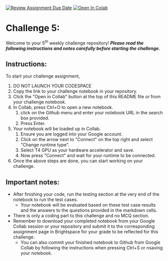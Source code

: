 [![Review Assignment Due Date](https://classroom.github.com/assets/deadline-readme-button-22041afd0340ce965d47ae6ef1cefeee28c7c493a6346c4f15d667ab976d596c.svg)](https://classroom.github.com/a/iYtDwvhb)
<a href="https://colab.research.google.com/" target="_parent"><img src="https://colab.research.google.com/assets/colab-badge.svg" alt="Open In Colab"/></a>

# Challenge 5:
Welcome to your $5^{th}$ weekly challenge repository! ***Please read the following instructions and notes carefully before starting the challenge.***

## Instructions:
To start your challenge assignment, 
1. DO NOT LAUNCH YOUR CODESPACE
2. Copy the link to your challenge notebook in your repository.
3. Click the "Open in Collab" button at the top of this README file or from your challenge notebook. 
4. In Collab, press Ctrl+O to open a new notebook.
   1. click on the Github menu and enter your notebook URL in the search box provided. 
   2. Press Enter.
5. Your notebook will be loaded up in Collab.
   1. Ensure you are logged into your Google account.
   2. Click on the arrow next to "Connect" on the top right and select "Change runtime type".
   3. Select T4 GPU as your hardware accelerator and save.
   4. Now press "Connect" and wait for your runtime to be connected.
6. Once the above steps are done, you can start working on your challenge.
   
## Important notes: 
- After finishing your code, run the testing section at the very end of the notebook to run the test cases.
  - Your notebook will be evaluated based on these test case results and the answers to the questions provided in the markdown cells.
- There is only a coding part to this challenge and no MCQ section.  
- Remember to download your completed notebook from your Google Collab session or your repository and submit it to the corresponding assignment page in Brightspace for your grade to be reflected for this challenge.
  - You can also commit your finished notebook to Github from Google Collab by following the instructions when pressing Ctrl+S or nsaving your notebook.